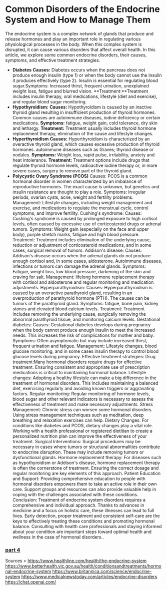 # Common Disorders of the Endocrine System and How to Manage Them

The endocrine system is a complex network of glands that produce and release hormones and play an important role in regulating various physiological processes in the body. When this complex system is disrupted, it can cause various disorders that affect overall health. In this article, we explore some common endocrine disorders, their causes, symptoms, and effective treatment strategies.

+ **Diabetes** 
**Causes:** Diabetes occurs when the pancreas does not produce enough insulin (type 1) or when the body cannot use the insulin it produces effectively (type 2). Insulin is essential for regulating blood sugar.Symptoms: Increased thirst, frequent urination, unexplained weight loss, fatigue and blurred vision.
**Treatment:**Treatment includes insulin therapy, oral medications, lifestyle (diet and exercise), and regular blood sugar monitoring.
+ **Hypothyroidism:**
**Causes:** Hypothyroidism is caused by an inactive thyroid gland resulting in insufficient production of thyroid hormones. Common causes are autoimmune diseases, iodine deficiency or certain medications.
**Symptoms:** fatigue, weight gain, cold tolerance, dry skin and lethargy.
**Treatment:** Treatment usually includes thyroid hormone replacement therapy, elimination of the cause and lifestyle changes.
+ **Hyperthyroidism**
**Causes:** Hyperthyroidism is characterized by an overactive thyroid gland, which causes excessive production of thyroid hormones. 
autoimmune diseases such as Graves; thyroid disease or nodules.
**Symptoms:** Weight loss, rapid pulse, irritability, anxiety and heat intolerance.
**Treatment:** Treatment options include drugs that regulate thyroid hormone levels, radioactive iodine therapy or, in more severe cases, surgery to remove part of the thyroid gland.
+ **Polycystic Ovary Syndrome (PCOS)**
Causes:
 PCOS is a common hormonal disorder in women characterized by an imbalance of reproductive hormones. The exact cause is unknown, but genetics and insulin resistance are thought to play a role.
Symptoms:
 Irregular periods, ovarian cysts, acne, weight and fertility problems.
Management:
 Lifestyle changes, including weight management and exercise, and medications to regulate the menstrual cycle, control symptoms, and improve fertility.
Cushing's syndrome:
Causes:
 Cushing's syndrome is caused by prolonged exposure to high cortisol levels, often caused by excessive use of corticosteroid drugs or adrenal tumors.
Symptoms:
 Weight gain (especially on the face and upper body), purple stretch marks, fatigue and high blood pressure.
Treatment: 
Treatment includes elimination of the underlying cause, reduction or adjustment of corticosteroid medications, and in some cases, surgical removal of tumors.
Addison's disease:
Causes:
 Addison's disease occurs when the adrenal glands do not produce enough cortisol and, in some cases, aldosterone. 
Autoimmune diseases, infections or tumors can damage the adrenal glands.
Symptoms: 
Fatigue, weight loss, low blood pressure, darkening of the skin and craving for salt.
Management: 
lifelong hormone replacement therapy with cortisol and aldosterone and regular monitoring and medication adjustments.
Hyperparathyroidism:
Causes:
 Hyperparathyroidism is caused by an overactive parathyroid gland, resulting in an overproduction of parathyroid hormone (PTH). The causes can be tumors of the parathyroid gland.
Symptoms: 
fatigue, bone pain, kidney stones and elevated blood calcium levels.
Treatment:
 Treatment includes removing the underlying cause, surgically removing the abnormal parathyroid tissue, and monitoring calcium levels.
Gestational diabetes:
Causes:
 Gestational diabetes develops during pregnancy when the body cannot produce enough insulin to meet the increased needs. This increases the risk of complications for mother and baby.
Symptoms:
 Often asymptomatic but may include increased thirst, frequent urination and fatigue.
Management: 
Lifestyle changes, blood glucose monitoring, and in some cases insulin therapy to control blood glucose levels during pregnancy.
Effective treatment strategies:
Drug treatment:Many hormonal disorders require drugs for effective treatment. Ensuring consistent and appropriate use of prescription medications is critical to maintaining hormonal balance.
Lifestyle changes:
Adopting a healthy lifestyle can make a big difference in the treatment of hormonal disorders. This includes maintaining a balanced diet, exercising regularly and avoiding known triggers or aggravating factors.
Regular monitoring:
Regular monitoring of hormone levels, blood sugar and other relevant indicators is necessary to assess the effectiveness of treatment and make necessary adjustments.
Stress Management:
Chronic stress can worsen some hormonal disorders. Using stress management techniques such as meditation, deep breathing and relaxation exercises can help.
Dietary Changes:
For conditions like diabetes and PCOS, dietary changes play a vital role. Working with a health professional or registered dietitian to create a personalized nutrition plan can improve the effectiveness of your treatment.
Surgical Interventions:
Surgical procedures may be necessary in cases where tumors or structural abnormalities contribute to endocrine disruption. These may include removing tumors or dysfunctional glands.
Hormone replacement therapy:
For diseases such as hypothyroidism or Addison's disease, hormone replacement therapy is often the cornerstone of treatment. Ensuring the correct dosage and regular monitoring are key elements of this approach.
Patient Education and Support:
Providing comprehensive education to people with hormonal disorders empowers them to take an active role in their own care. Support groups and resources can also provide valuable help in coping with the challenges associated with these conditions.
Conclusion:
Treatment of endocrine system disorders requires a comprehensive and individual approach. Thanks to advances in medicine and a focus on holistic care, these illnesses can lead to full lives. Early detection, proper treatment and consistent self-care are the keys to effectively treating these conditions and promoting hormonal balance. Consulting with health care professionals and staying informed about your condition are important steps toward optimal health and wellness in the case of hormonal disorders..
### [part 4](Part_4.md)
Sources > https://www.healthline.com/health/the-endocrine-system
https://www.betterhealth.vic.gov.au/health/conditionsandtreatments/hormonal-endocrine-system
https://www.britannica.com/science/endocrine-system
https://www.medicalnewstoday.com/articles/endocrine-disorders
https://chat.openai.com/



